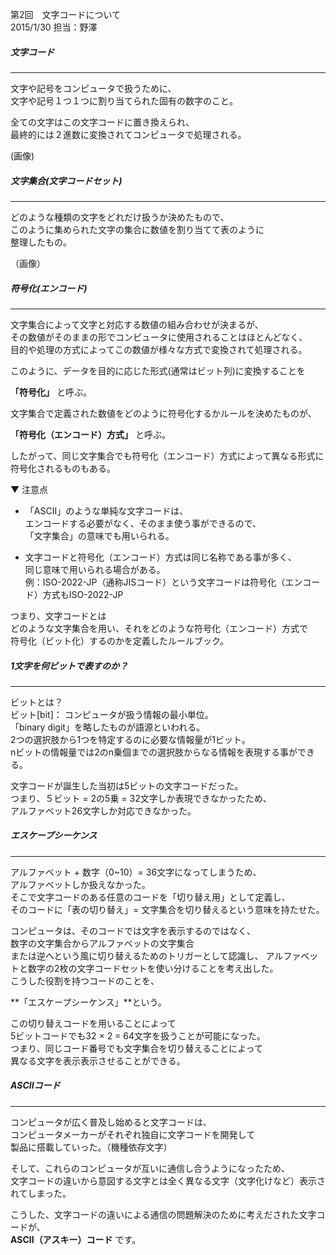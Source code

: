 第2回　文字コードについて　　　　　　　　　　　　　　　　　　　　　　　2015/1/30 担当：野澤  

##### 文字コード
-------------------
文字や記号をコンピュータで扱うために、  
文字や記号１つ１つに割り当てられた固有の数字のこと。  

全ての文字はこの文字コードに置き換えられ、  
最終的には２進数に変換されてコンピュータで処理される。  

(画像)  

##### 文字集合(文字コードセット)
----------------------------------

どのような種類の文字をどれだけ扱うか決めたもので、   
このように集められた文字の集合に数値を割り当てて表のように  
整理したもの。  

（画像）

##### 符号化(エンコード)
----------------------------------
文字集合によって文字と対応する数値の組み合わせが決まるが、  
その数値がそのままの形でコンピュータに使用されることはほとんどなく、  
目的や処理の方式によってこの数値が様々な方式で変換されて処理される。  

このように、データを目的に応じた形式(通常はビット列)に変換することを  

**「符号化」** と呼ぶ。  

文字集合で定義された数値をどのように符号化するかルールを決めたものが、  

**「符号化（エンコード）方式」** と呼ぶ。

したがって、同じ文字集合でも符号化（エンコード）方式によって異なる形式に符号化されるものもある。  

▼ 注意点  
* 「ASCII」のような単純な文字コードは、  
 エンコードする必要がなく、そのまま使う事ができるので、  
「文字集合」の意味でも用いられる。  

* 文字コードと符号化（エンコード）方式は同じ名称である事が多く、  
  同じ意味で用いられる場合がある。  
  例：ISO-2022-JP（通称JISコード）という文字コードは符号化（エンコード）方式もISO-2022-JP    

つまり、文字コードとは  
どのような文字集合を用い、それをどのような符号化（エンコード）方式で  
符号化（ビット化）するのかを定義したルールブック。  

##### 1文字を何ビットで表すのか？
----------------------------------
ビットとは？  
ビット[bit]：
コンピュータが扱う情報の最小単位。  
「binary digit」を略したものが語源といわれる。  
2つの選択肢から1つを特定するのに必要な情報量が1ビット。  
nビットの情報量では2のn乗個までの選択肢からなる情報を表現する事ができる。  

文字コードが誕生した当初は5ビットの文字コードだった。  
つまり、５ビット = 2の5乗 = 32文字しか表現できなかったため、  
アルファベット26文字しか対応できなかった。  

##### エスケープシーケンス
----------------------------------
アルファベット + 数字（0~10）= 36文字になってしまうため、  
アルファベットしか扱えなかった。  
そこで文字コードのある任意のコードを「切り替え用」として定義し、  
そのコードに「表の切り替え」= 文字集合を切り替えるという意味を持たせた。  

コンピュータは、そのコードでは文字を表示するのではなく、  
数字の文字集合からアルファベットの文字集合    
または逆へという風に切り替えるためのトリガーとして認識し、
アルファベットと数字の2枚の文字コードセットを使い分けることを考え出した。  
こうした役割を持つコードのことを、  

**「エスケープシーケンス」**という。  

この切り替えコードを用いることによって  
5ビットコードでも32 × 2 = 64文字を扱うことが可能になった。  
つまり、同じコード番号でも文字集合を切り替えることによって  
異なる文字を表示表示させることができる。  

##### ASCIIコード
----------------------------------
コンピュータが広く普及し始めると文字コードは、  
コンピュータメーカーがそれぞれ独自に文字コードを開発して  
製品に搭載していった。（機種依存文字）  

そして、これらのコンピュータが互いに通信し合うようになったため、  
文字コードの違いから意図する文字とは全く異なる文字（文字化けなど）表示されてしまった。  

こうした、文字コードの違いによる通信の問題解決のために考えだされた文字コードが、  
**ASCII（アスキー）コード** です。  
















